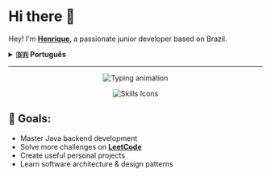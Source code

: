 <h1>Hi there 👋 </h1> 

Hey! I'm [**Henrique**](mailto:lemxvos.dev@proton.me), a passionate junior developer based on Brazil.

<details>
  <summary><strong>🇧🇷 Português</strong></summary>

  Fala aí! Me chamo  [**Henrique**](mailto:lemxvos.dev@proton.me), sou um desenvolvedor backend júnior do Brasil.

</details>

---

<p align="center">
  <img src="https://readme-typing-svg.demolab.com?font=Fira+Code&size=28&pause=2000&color=0D90F2&center=true&width=600&lines=Junior+Backend+Developer;Java+Student;Tech+Enthusiast+Problem+Solver" alt="Typing animation" />
</p>

<p align="center">
  <img src="https://skillicons.dev/icons?i=java,spring,maven,git,github,bash,vscode,arch" alt="Skills Icons" />
</p>

<h2>🎯 Goals: </h2>

<ul>
  <li> Master Java backend development</li>
  <li> Solve more challenges on <a href="https://leetcode.com/lemavoos" target="_blank"><strong>LeetCode</strong></a></li>
  <li> Create useful personal projects</li>
  <li> Learn software architecture & design patterns</li>
</ul>
